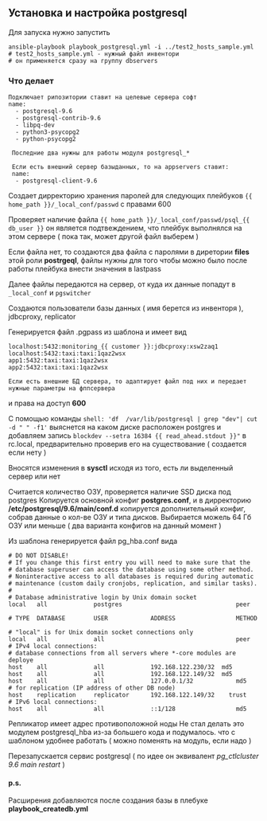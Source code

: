 Установка и настройка postgresql
---------

Для запуска нужно запустить

    ansible-playbook playbook_postgresql.yml -i ../test2_hosts_sample.yml
    # test2_hosts_sample.yml - нужный файл инвентори
    # он применяется сразу на группу dbservers
    
### Что делает

    Подключает рипозитории ставит на целевые сервера софт
    name:
      - postgresql-9.6
      - postgresql-contrib-9.6
      - libpq-dev
      - python3-psycopg2
      - python-psycopg2
     
     Последние два нужны для работы модуля postgresql_*
     
     Если есть внешний сервер базыданных, то на appservers ставит:
     name:
      - postgresql-client-9.6
     
   Создает дирректорию хранения паролей для следующих плейбуков
      `{{ home_path }}/_local_conf/passwd` с правами 600
      
Проверяет наличие файла `{{ home_path }}/_local_conf/passwd/psql_{{ db_user }}`
он является подтвеждением, что плейбук выполнялся на этом сервере
( пока так, может другой файл выберем )

Если файла нет, то создаются два файла с паролями в диретории **files** этой роли **postrgeql**,
файлы нужны для того чтобы можно было после работы плейбука внести значения в lastpass

Далее файлы передаются на сервер, от куда их данные попадут в `_local_conf` и `pgswitcher`

Создаются пользователи базы данных ( имя берется из инвенторя ), jdbcproxy, replicator

Генерируется файл .pgpass из шаблона и имеет вид

    localhost:5432:monitoring_{{ customer }}:jdbcproxy:xsw2zaq1
    localhost:5432:taxi:taxi:1qaz2wsx
    app1:5432:taxi:taxi:1qaz2wsx
    app2:5432:taxi:taxi:1qaz2wsx
    
    Если есть внешние БД сервера, то адаптирует файл под них и передает нужные параметры на фппсервера
    
 и права на доступ **600**
 
 С помощью команды `shell: 'df  /var/lib/postgresql | grep "dev"| cut -d " " -f1'`
 выяснется на каком диске расположен postgres и добавляем запись
 `blockdev --setra 16384 {{ read_ahead.stdout }}"` в rc.local, предварительно
 проверив его на существование ( создается если нету )
 
 Вносятся изменения в **sysctl** исходя из того, есть ли выделенный сервер или нет
 
 Считается количество ОЗУ, проверяется наличие SSD диска под postgres
 Копируется основной конфиг **postgres.conf**, и в дирректорию **/etc/postgresql/9.6/main/conf.d**
 копируется дополнительный конфиг, собрав данные о кол-ве ОЗУ и типа дисков.
 Выбирается можель 64 Гб ОЗУ или меньше ( два варианта конфигов на данный момент )
 
 Из шаблона генерируется файл pg_hba.conf  вида
 
    # DO NOT DISABLE!
    # If you change this first entry you will need to make sure that the
    # database superuser can access the database using some other method.
    # Noninteractive access to all databases is required during automatic
    # maintenance (custom daily cronjobs, replication, and similar tasks).
    #
    # Database administrative login by Unix domain socket
    local   all             postgres                                peer
    
    # TYPE  DATABASE        USER            ADDRESS                 METHOD
    
    # "local" is for Unix domain socket connections only
    local   all             all                                     peer
    # IPv4 local connections:
    # database connections from all servers where *-core modules are deploye
    host	all             all             192.168.122.230/32	md5
    host	all             all             192.168.122.149/32	md5
    host    all             all             127.0.0.1/32            md5
    # for replication (IP address of other DB node)
    host    replication     replicator      192.168.122.149/32    trust
    # IPv6 local connections:
    host    all             all             ::1/128                 md5
 
 Репликатор имеет адрес противоположной ноды
 Не стал делать это модулем postgresql_hba из-за большего кода и подумалось. что с шаблоном удобнее работать
 ( можно поменять на модуль, если надо )
 
 Перезапускается сервис postgresql ( по идее он эквивалент _pg_ctlcluster 9.6 main restart_  )
 
#### p.s.

 Расширения добавляются после создания базы в плебуке  **playbook_createdb.yml**